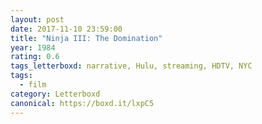 ```yaml
---
layout: post 
date: 2017-11-10 23:59:00
title: "Ninja III: The Domination"
year: 1984
rating: 0.6
tags_letterboxd: narrative, Hulu, streaming, HDTV, NYC
tags:
  - film
category: Letterboxd
canonical: https://boxd.it/lxpC5
---
```

